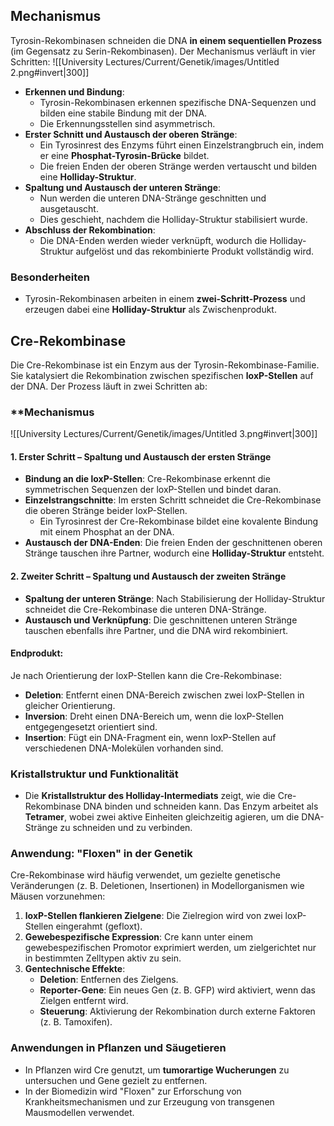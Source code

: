 ## Mechanismus
Tyrosin-Rekombinasen schneiden die DNA **in einem sequentiellen Prozess** (im Gegensatz zu Serin-Rekombinasen). Der Mechanismus verläuft in vier Schritten:
![[University Lectures/Current/Genetik/images/Untitled 2.png#invert|300]]
- **Erkennen und Bindung**:
    - Tyrosin-Rekombinasen erkennen spezifische DNA-Sequenzen und bilden eine stabile Bindung mit der DNA.
    - Die Erkennungsstellen sind asymmetrisch.
- **Erster Schnitt und Austausch der oberen Stränge**:
    - Ein Tyrosinrest des Enzyms führt einen Einzelstrangbruch ein, indem er eine **Phosphat-Tyrosin-Brücke** bildet.
    - Die freien Enden der oberen Stränge werden vertauscht und bilden eine **Holliday-Struktur**.
- **Spaltung und Austausch der unteren Stränge**:
    - Nun werden die unteren DNA-Stränge geschnitten und ausgetauscht.
    - Dies geschieht, nachdem die Holliday-Struktur stabilisiert wurde.
- **Abschluss der Rekombination**:
    - Die DNA-Enden werden wieder verknüpft, wodurch die Holliday-Struktur aufgelöst und das rekombinierte Produkt vollständig wird.
### Besonderheiten
- Tyrosin-Rekombinasen arbeiten in einem **zwei-Schritt-Prozess** und erzeugen dabei eine **Holliday-Struktur** als Zwischenprodukt.

## Cre-Rekombinase
Die Cre-Rekombinase ist ein Enzym aus der Tyrosin-Rekombinase-Familie. Sie katalysiert die Rekombination zwischen spezifischen **loxP-Stellen** auf der DNA. Der Prozess läuft in zwei Schritten ab:
### **Mechanismus
![[University Lectures/Current/Genetik/images/Untitled 3.png#invert|300]]
#### **1. Erster Schritt – Spaltung und Austausch der ersten Stränge**
- **Bindung an die loxP-Stellen**: Cre-Rekombinase erkennt die symmetrischen Sequenzen der loxP-Stellen und bindet daran.
- **Einzelstrangschnitte**: Im ersten Schritt schneidet die Cre-Rekombinase die oberen Stränge beider loxP-Stellen.
    - Ein Tyrosinrest der Cre-Rekombinase bildet eine kovalente Bindung mit einem Phosphat an der DNA.
- **Austausch der DNA-Enden**: Die freien Enden der geschnittenen oberen Stränge tauschen ihre Partner, wodurch eine **Holliday-Struktur** entsteht.
#### **2. Zweiter Schritt – Spaltung und Austausch der zweiten Stränge**
- **Spaltung der unteren Stränge**: Nach Stabilisierung der Holliday-Struktur schneidet die Cre-Rekombinase die unteren DNA-Stränge.
- **Austausch und Verknüpfung**: Die geschnittenen unteren Stränge tauschen ebenfalls ihre Partner, und die DNA wird rekombiniert.
#### **Endprodukt**:
Je nach Orientierung der loxP-Stellen kann die Cre-Rekombinase:
- **Deletion**: Entfernt einen DNA-Bereich zwischen zwei loxP-Stellen in gleicher Orientierung.
- **Inversion**: Dreht einen DNA-Bereich um, wenn die loxP-Stellen entgegengesetzt orientiert sind.
- **Insertion**: Fügt ein DNA-Fragment ein, wenn loxP-Stellen auf verschiedenen DNA-Molekülen vorhanden sind.
### **Kristallstruktur und Funktionalität**
- Die **Kristallstruktur des Holliday-Intermediats** zeigt, wie die Cre-Rekombinase DNA binden und schneiden kann. Das Enzym arbeitet als **Tetramer**, wobei zwei aktive Einheiten gleichzeitig agieren, um die DNA-Stränge zu schneiden und zu verbinden.
### **Anwendung: "Floxen" in der Genetik**
Cre-Rekombinase wird häufig verwendet, um gezielte genetische Veränderungen (z. B. Deletionen, Insertionen) in Modellorganismen wie Mäusen vorzunehmen:
1. **loxP-Stellen flankieren Zielgene**: Die Zielregion wird von zwei loxP-Stellen eingerahmt (gefloxt).
2. **Gewebespezifische Expression**: Cre kann unter einem gewebespezifischen Promotor exprimiert werden, um zielgerichtet nur in bestimmten Zelltypen aktiv zu sein.
3. **Gentechnische Effekte**:
    - **Deletion**: Entfernen des Zielgens.
    - **Reporter-Gene**: Ein neues Gen (z. B. GFP) wird aktiviert, wenn das Zielgen entfernt wird.
    - **Steuerung**: Aktivierung der Rekombination durch externe Faktoren (z. B. Tamoxifen).
### **Anwendungen in Pflanzen und Säugetieren**
- In Pflanzen wird Cre genutzt, um **tumorartige Wucherungen** zu untersuchen und Gene gezielt zu entfernen.
- In der Biomedizin wird "Floxen" zur Erforschung von Krankheitsmechanismen und zur Erzeugung von transgenen Mausmodellen verwendet.
